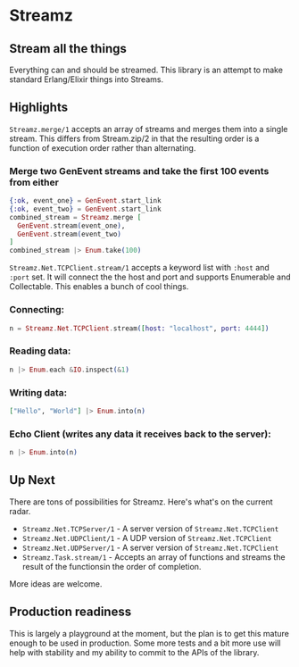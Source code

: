 Streamz
=======

## Stream all the things

Everything can and should be streamed. This library is an attempt to make standard Erlang/Elixir things into Streams.

## Highlights

`Streamz.merge/1` accepts an array of streams and merges them into a single stream. This differs from Stream.zip/2 in that the resulting order is a function of execution order rather than alternating.

### Merge two GenEvent streams and take the first 100 events from either

```elixir
{:ok, event_one} = GenEvent.start_link
{:ok, event_two} = GenEvent.start_link
combined_stream = Streamz.merge [
  GenEvent.stream(event_one),
  GenEvent.stream(event_two)
]
combined_stream |> Enum.take(100)
```

`Streamz.Net.TCPClient.stream/1` accepts a keyword list with `:host` and `:port` set. It will connect the the host and port and supports Enumerable and Collectable. This enables a bunch of cool things.

### Connecting:

```elixir
n = Streamz.Net.TCPClient.stream([host: "localhost", port: 4444])
```

### Reading data:

```elixir
n |> Enum.each &IO.inspect(&1)
```

### Writing data:

```elixir
["Hello", "World"] |> Enum.into(n)
```

### Echo Client (writes any data it receives back to the server):

```elixir
n |> Enum.into(n)
```

## Up Next
There are tons of possibilities for Streamz. Here's what's on the current radar.

- `Streamz.Net.TCPServer/1` - A server version of `Streamz.Net.TCPClient`
- `Streamz.Net.UDPClient/1` - A UDP version of `Streamz.Net.TCPClient`
- `Streamz.Net.UDPServer/1` - A server version of `Streamz.Net.TCPClient`
- `Streamz.Task.stream/1` - Accepts an array of functions and streams the result of the functionsin the order of completion.

More ideas are welcome.

## Production readiness
This is largely a playground at the moment, but the plan is to get this mature enough to be used in production. Some more tests and a bit more use will help with stability and my ability to commit to the APIs of the library.
